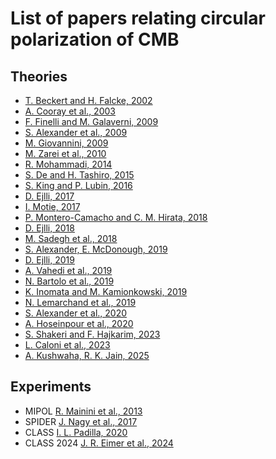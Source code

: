 
# List of papers relating circular polarization of CMB

## Theories
- [T. Beckert and H. Falcke, 2002](https://doi.org/10.1051/0004-6361:20020484)
- [A. Cooray et al., 2003](https://doi.org/10.1016/S0370-2693%2802%2903291-4)
- [F. Finelli and M. Galaverni, 2009](https://doi.org/10.1103/PhysRevD.79.063002)
- [S. Alexander et al., 2009](https://doi.org/10.1103/PhysRevD.79.063524)
- [M. Giovannini, 2009](https://doi.org/10.1103/PhysRevD.80.123013)
- [M. Zarei et al., 2010](https://doi.org/10.1103/PhysRevD.81.084035)
- [R. Mohammadi, 2014](https://doi.org/10.1140/epjc/s10052-014-3102-1)
- [S. De and H. Tashiro, 2015](https://doi.org/10.1103/PhysRevD.92.123506)
- [S. King and P. Lubin, 2016](https://doi.org/10.1103/PhysRevD.94.023501)
- [D. Ejlli, 2017](https://doi.org/10.1103/PhysRevD.96.023540)
- [I. Motie, 2017](https://doi.org/10.1139/cjp-2017-0497)
- [P. Montero-Camacho and C. M. Hirata, 2018](https://doi.org/10.1088/1475-7516/2018/08/040)
- [D. Ejlli, 2018](https://doi.org/10.1016/j.nuclphysb.2018.08.003)
- [M. Sadegh et al., 2018](https://doi.org/10.1103/PhysRevD.97.023023)
- [S. Alexander, E. McDonough, 2019](https://doi.org/10.1016/j.physletb.2018.12.037)
- [D. Ejlli, 2019](https://doi.org/10.1140/epjc/s10052-019-6713-8)
- [A. Vahedi et al., 2019](https://doi.org/10.1088/1475-7516/2019/01/052)
- [N. Bartolo et al., 2019](https://doi.org/10.1103/PhysRevD.100.043516)
- [K. Inomata and M. Kamionkowski, 2019](https://doi.org/10.1103/PhysRevD.99.043501)
- [N. Lemarchand et al., 2019](https://doi.org/10.1051/0004-6361/201834485)
- [S. Alexander et al., 2020](https://doi.org/10.1088/1475-7516/2020/01/032)
- [A. Hoseinpour et al., 2020](https://doi.org/10.1103/PhysRevD.102.063501)
- [S. Shakeri and F. Hajkarim, 2023](https://doi.org/10.1088/1475-7516/2023/04/017)
- [L. Caloni et al., 2023](https://doi.org/10.1088/1475-7516/2023/03/018)
- [A. Kushwaha, R. K. Jain, 2025](https://arxiv.org/abs/2502.12517)

## Experiments
- MIPOL [R. Mainini et al., 2013](https://doi.org/10.1088/1475-7516/2013/08/033)
- SPIDER [J. Nagy et al., 2017](https://doi.org/10.3847/1538-4357/aa7cfd)
- CLASS [I. L. Padilla, 2020](https://doi.org/10.3847/1538-4357/ab61f8)
- CLASS 2024 [J. R. Eimer et al., 2024](https://doi.org/10.3847/1538-4357/ad1abf)
